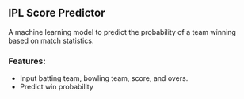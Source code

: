 ## IPL Score Predictor
A machine learning model to predict the probability of a team winning based on match statistics.

### Features:
- Input batting team, bowling team, score, and overs.
- Predict win probability

